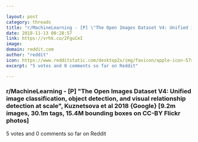 ```yaml
---

layout: post
category: threads
title: "r/MachineLearning - [P] \"The Open Images Dataset V4: Unified image classification, object detection, and visual relationship detection at scale\", Kuznetsova et al 2018 {Google} [9.2m images, 30.1m tags, 15.4M bounding boxes on CC-BY Flickr photos]"
date: 2018-11-13 00:28:57
link: https://vrhk.co/2FguCeI
image: 
domain: reddit.com
author: "reddit"
icon: https://www.redditstatic.com/desktop2x/img/favicon/apple-icon-57x57.png
excerpt: "5 votes and 0 comments so far on Reddit"

---
```


### r/MachineLearning - [P] "The Open Images Dataset V4: Unified image classification, object detection, and visual relationship detection at scale", Kuznetsova et al 2018 {Google} [9.2m images, 30.1m tags, 15.4M bounding boxes on CC-BY Flickr photos]

5 votes and 0 comments so far on Reddit